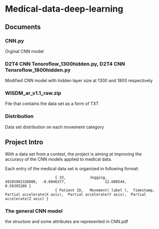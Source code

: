 # Medical-data-deep-learning

## Documents

### CNN.py
Orginal CNN model

### D2T4 CNN Tensroflow_1300hidden.py, D2T4 CNN Tensroflow_1800hidden.py
Modified CNN model with hidden layer size at 1300 and 1800 respectively

### WISDM_ar_v1.1_raw.zip
File that contains the data set as a form of TXT

### Distribution
Data set distribution on each movement category 

## Project Intro
With a data set from a contest, the project is aiming at improving the accuracy of the CNN models applied to medical data.

Each entry of the medical data set is organized in following format:

                           { 33,           Jogging,            49105962326000,  -0.6946377,                  12.680544,                   0.50395286 }
                           { Patient ID,   Movement( label ),  Timestamp,       Partial accelerate(X axis),  Partial accelerate(Y axis),  Partial accelerate(Z axis) } 
                           
### The general CNN model
the structure and some attributes are represented in CNN.pdf 
